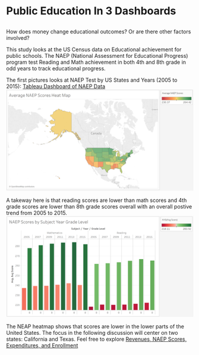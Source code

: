 # Public Education In 3 Dashboards <h2>

How does money change educational outcomes? Or are there other factors involved?

This study looks at the US Census data on Educational achievement for public schools. The NAEP (National Assessment for Educational Progress) program test Reading and Math achievement in both 4th and 8th grade in odd years to track educational progress. 

The first pictures looks at NAEP Test by US States and Years (2005 to 2015): [Tableau Dashboard of NAEP Data](https://public.tableau.com/profile/david2973#!/vizhome/NAEPScores2005to2015/NAEPScores?publish=yes)
![NAEP Scores](https://github.com/yuchild/Public_Education_In_3_Dashboards/blob/master/Pics/naep_scores.png)

A takeway here is that reading scores are lower than math scores and 4th grade scores are lower than 8th grade scores overall with an overall postive trend from 2005 to 2015.
![NAEP Scores by Subject Year Grade Level](https://github.com/yuchild/Public_Education_In_3_Dashboards/blob/master/Pics/naep_scores_subject_year_grade_level.png)

The NEAP heatmap shows that scores are lower in the lower parts of the United States. The focus in the following discussion will center on two states: California and Texas. Feel free to explore [Revenues, NAEP Scores, Expenditures, and Enrollment](https://public.tableau.com/profile/david2973#!/vizhome/EnrollmentScoresRevenuesExpenditures/RevenueScoresExpenditureandEnrollment?publish=yes)



